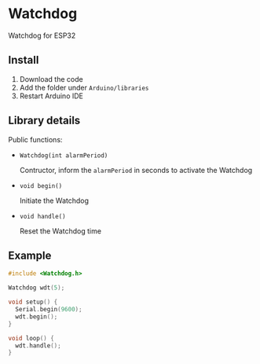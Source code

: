 # Watchdog
Watchdog for ESP32

## Install

1. Download the code
2. Add the folder under `Arduino/libraries`
3. Restart Arduino IDE

## Library details

Public functions:

- `Watchdog(int alarmPeriod)`

    Contructor, inform the `alarmPeriod` in seconds to activate the Watchdog

- `void begin()`

    Initiate the Watchdog

- `void handle()`

    Reset the Watchdog time

## Example

```c++
#include <Watchdog.h>

Watchdog wdt(5);

void setup() {
  Serial.begin(9600);
  wdt.begin();
}

void loop() {
  wdt.handle();
}
```
